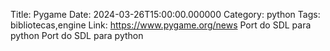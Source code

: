 Title: Pygame
Date: 2024-03-26T15:00:00.000000
Category: python
Tags: bibliotecas,engine
Link: https://www.pygame.org/news
Port do SDL para python
Port do SDL para python

